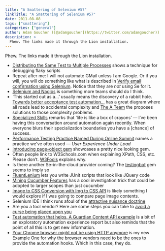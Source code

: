 ```yaml
---
title: "A Smattering of Selenium #57"
linkTitle: "A Smattering of Selenium #57"
date: 2011-08-08
tags: ["smattering"]
categories: ["general"]
author: Adam Goucher ([@adamgoucher](https://twitter.com/adamgoucher))
description: >
  Phew. The links made it through the Lion installation.
---
```


Phew. The links made it through the Lion installation.

*   [Distributing the Same Test to Multiple Processes](http://brian-oneill.com/2011/08/02/distributing-the-same-test-to-multiple-processes/) shows a technique for debugging flaky scripts
*   Repeat after me: I will not automate GMail unless I am Google. Or if you will, you will do something like what is described in [Verify email confirmation using Selenium](http://seleniumsoftwaretesting.blogspot.com/2011/08/verify-email-confirmation-using.html). Notice that they are _not_ using Se for it.
*   [Selenium and Nagios](http://devops-abyss.blogspot.com/2010/06/selenium-and-nagios.html) is something more teams should do I think.
*   ‘This started out as a…’ usually means the discovery of a rabbit hole. [Towards better acceptance test automation…](http://madcoderspeak.blogspot.com/2011/07/towards-better-acceptance-test.html) has a great diagram where all roads lead to accidental complexity and [The A Team](http://madcoderspeak.blogspot.com/2011/07/a-team.html) the proposes solutions to those complexity problems.
*   [Specialized Skills](http://blog.gdinwiddie.com/2011/08/01/specialized-skills/) remarks that ‘life is like a box of crayons’ — I’ve been having this conversation around automation again recently. When everyone blurs their specialization boundaries you have a \[chance\] of success.
*   [Performance Testing Practice Named During Online Summit](http://www.testingreflections.com/node/view/8661) names a practice we’ve often used — _User Experience Under Load_
*   [Introducing page-object gem](http://www.cheezyworld.com/2011/07/29/introducing-page-object-gem/) showcases a pretty nice looking gem.
*   Often people link to W3Schools.com when explaining XPath, CSS, etc. Please don’t. [W3Fools](http://w3fools.com/) explains why.
*   Is there another Se-in-the-cloud provider coming? The [testingbot](http://rubygems.org/gems/testingbot) gem seems to imply so
*   [FluentLenium](https://github.com/MathildeLemee/FluentLenium) lets you write JUnit scripts that look like JQuery code
*   [Mining Cucumber Features](http://blog.josephwilk.net/cucumber/mining-cucumber-features.html) has a cool investigation trick that could be adopted to larger scopes than just cucumber
*   [Image to CSS Conversion with Img to CSS API](http://blog.apievangelist.com/2011/08/06/api-stack-image-to-css-conversion-with-img-to-css-api/) is likely something I would explore if I was going to compare page image contents.
*   Selenium IDE I think runs afoul of the [attractive nuisance doctrine](http://en.wikipedia.org/wiki/Attractive_nuisance_doctrine)
*   Are you a tool vendor? Here are some steps you can take to [avoid a curse being placed upon you](http://www.satisfice.com/blog/archives/596)
*   [Test automation that helps, A Guardian Content API example](http://www.investigatingsoftware.co.uk/2011/08/test-automation-that-helps-guardian.html) is a bit of an exploratory automation experience report but also reminds that the point of all this is to get new information.
*   [Your Chrome browser might not be using HTTP anymore](http://blog.alertfox.com/2011/05/your-chrome-browser-might-not-be-using.html) is my new Example One for why the browser vendors need to be the ones to provide the automation hooks. Which in this case, they do.
